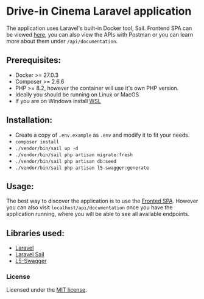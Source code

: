 # Drive-in Cinema Laravel application

The application uses Laravel's built-in Docker tool, Sail.
Frontend SPA can be viewed [here](https://github.com/Trukken/drive-in-cinema-frontend), you can also view the APIs with Postman or you can learn more about them under `/api/documentation`.

## Prerequisites:

- Docker >= 27.0.3
- Composer >= 2.6.6
- PHP >= 8.2, however the container will use it's own PHP version.
- Ideally you should be running on Linux or MacOS
- If you are on Windows install [WSL](https://learn.microsoft.com/en-us/windows/wsl/install)

## Installation:

- Create a copy of `.env.example` as `.env` and modify it to fit your needs.
- `composer install`
- `./vendor/bin/sail up -d`
- `./vendor/bin/sail php artisan migrate:fresh`
- `./vendor/bin/sail php artisan db:seed`
- `./vendor/bin/sail php artisan l5-swagger:generate`

## Usage:

The best way to discover the application is to use the [Fronted SPA](https://github.com/Trukken/drive-in-cinema-frontend). 
However you can also visit `localhost/api/documentation` once you have the application running,
where you will be able to see all available endpoints.

## Libraries used:

- [Laravel](https://packagist.org/packages/laravel/laravel)
- [Laravel Sail](https://packagist.org/packages/laravel/sail)
- [L5-Swagger](https://github.com/DarkaOnLine/L5-Swagger)

### License

Licensed under the [MIT license](https://opensource.org/licenses/MIT).
